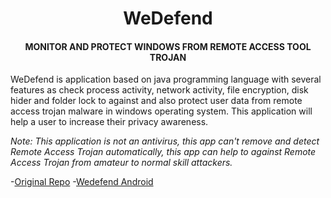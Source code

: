 <h1 align="center">WeDefend</h1> 
<h4 align="center">MONITOR AND PROTECT WINDOWS FROM REMOTE ACCESS TOOL TROJAN</h4>

WeDefend is application based on java programming language with several features as check process activity, network activity, file encryption, disk hider and folder lock to against and also protect user data from remote access trojan malware in windows operating system. This application will help a user to increase their privacy awareness.

*Note: This application is not an antivirus, this app can't remove and detect Remote Access Trojan automatically, this app can help to against Remote Access Trojan from amateur to normal skill attackers.*


-[Original Repo](https://github.com/wishihab/WeDefend)
-[Wedefend Android](https://github.com/wishihab/WeDefend-Android)

